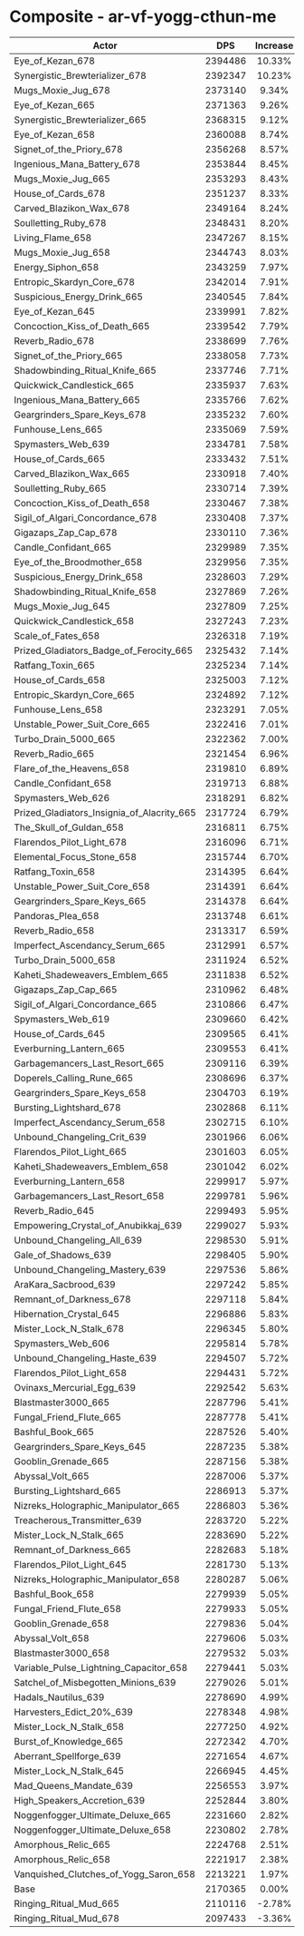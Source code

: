 # Composite - ar-vf-yogg-cthun-me
| Actor | DPS | Increase |
|---|:---:|:---:|
|Eye_of_Kezan_678|2394486|10.33%|
|Synergistic_Brewterializer_678|2392347|10.23%|
|Mugs_Moxie_Jug_678|2373140|9.34%|
|Eye_of_Kezan_665|2371363|9.26%|
|Synergistic_Brewterializer_665|2368315|9.12%|
|Eye_of_Kezan_658|2360088|8.74%|
|Signet_of_the_Priory_678|2356268|8.57%|
|Ingenious_Mana_Battery_678|2353844|8.45%|
|Mugs_Moxie_Jug_665|2353293|8.43%|
|House_of_Cards_678|2351237|8.33%|
|Carved_Blazikon_Wax_678|2349164|8.24%|
|Soulletting_Ruby_678|2348431|8.20%|
|Living_Flame_658|2347267|8.15%|
|Mugs_Moxie_Jug_658|2344743|8.03%|
|Energy_Siphon_658|2343259|7.97%|
|Entropic_Skardyn_Core_678|2342014|7.91%|
|Suspicious_Energy_Drink_665|2340545|7.84%|
|Eye_of_Kezan_645|2339991|7.82%|
|Concoction_Kiss_of_Death_665|2339542|7.79%|
|Reverb_Radio_678|2338699|7.76%|
|Signet_of_the_Priory_665|2338058|7.73%|
|Shadowbinding_Ritual_Knife_665|2337746|7.71%|
|Quickwick_Candlestick_665|2335937|7.63%|
|Ingenious_Mana_Battery_665|2335766|7.62%|
|Geargrinders_Spare_Keys_678|2335232|7.60%|
|Funhouse_Lens_665|2335069|7.59%|
|Spymasters_Web_639|2334781|7.58%|
|House_of_Cards_665|2333432|7.51%|
|Carved_Blazikon_Wax_665|2330918|7.40%|
|Soulletting_Ruby_665|2330714|7.39%|
|Concoction_Kiss_of_Death_658|2330467|7.38%|
|Sigil_of_Algari_Concordance_678|2330408|7.37%|
|Gigazaps_Zap_Cap_678|2330110|7.36%|
|Candle_Confidant_665|2329989|7.35%|
|Eye_of_the_Broodmother_658|2329956|7.35%|
|Suspicious_Energy_Drink_658|2328603|7.29%|
|Shadowbinding_Ritual_Knife_658|2327869|7.26%|
|Mugs_Moxie_Jug_645|2327809|7.25%|
|Quickwick_Candlestick_658|2327243|7.23%|
|Scale_of_Fates_658|2326318|7.19%|
|Prized_Gladiators_Badge_of_Ferocity_665|2325432|7.14%|
|Ratfang_Toxin_665|2325234|7.14%|
|House_of_Cards_658|2325003|7.12%|
|Entropic_Skardyn_Core_665|2324892|7.12%|
|Funhouse_Lens_658|2323291|7.05%|
|Unstable_Power_Suit_Core_665|2322416|7.01%|
|Turbo_Drain_5000_665|2322362|7.00%|
|Reverb_Radio_665|2321454|6.96%|
|Flare_of_the_Heavens_658|2319810|6.89%|
|Candle_Confidant_658|2319713|6.88%|
|Spymasters_Web_626|2318291|6.82%|
|Prized_Gladiators_Insignia_of_Alacrity_665|2317724|6.79%|
|The_Skull_of_Guldan_658|2316811|6.75%|
|Flarendos_Pilot_Light_678|2316096|6.71%|
|Elemental_Focus_Stone_658|2315744|6.70%|
|Ratfang_Toxin_658|2314395|6.64%|
|Unstable_Power_Suit_Core_658|2314391|6.64%|
|Geargrinders_Spare_Keys_665|2314378|6.64%|
|Pandoras_Plea_658|2313748|6.61%|
|Reverb_Radio_658|2313317|6.59%|
|Imperfect_Ascendancy_Serum_665|2312991|6.57%|
|Turbo_Drain_5000_658|2311924|6.52%|
|Kaheti_Shadeweavers_Emblem_665|2311838|6.52%|
|Gigazaps_Zap_Cap_665|2310962|6.48%|
|Sigil_of_Algari_Concordance_665|2310866|6.47%|
|Spymasters_Web_619|2309660|6.42%|
|House_of_Cards_645|2309565|6.41%|
|Everburning_Lantern_665|2309553|6.41%|
|Garbagemancers_Last_Resort_665|2309116|6.39%|
|Doperels_Calling_Rune_665|2308696|6.37%|
|Geargrinders_Spare_Keys_658|2304703|6.19%|
|Bursting_Lightshard_678|2302868|6.11%|
|Imperfect_Ascendancy_Serum_658|2302715|6.10%|
|Unbound_Changeling_Crit_639|2301966|6.06%|
|Flarendos_Pilot_Light_665|2301603|6.05%|
|Kaheti_Shadeweavers_Emblem_658|2301042|6.02%|
|Everburning_Lantern_658|2299917|5.97%|
|Garbagemancers_Last_Resort_658|2299781|5.96%|
|Reverb_Radio_645|2299493|5.95%|
|Empowering_Crystal_of_Anubikkaj_639|2299027|5.93%|
|Unbound_Changeling_All_639|2298530|5.91%|
|Gale_of_Shadows_639|2298405|5.90%|
|Unbound_Changeling_Mastery_639|2297536|5.86%|
|AraKara_Sacbrood_639|2297242|5.85%|
|Remnant_of_Darkness_678|2297118|5.84%|
|Hibernation_Crystal_645|2296886|5.83%|
|Mister_Lock_N_Stalk_678|2296345|5.80%|
|Spymasters_Web_606|2295814|5.78%|
|Unbound_Changeling_Haste_639|2294507|5.72%|
|Flarendos_Pilot_Light_658|2294431|5.72%|
|Ovinaxs_Mercurial_Egg_639|2292542|5.63%|
|Blastmaster3000_665|2287796|5.41%|
|Fungal_Friend_Flute_665|2287778|5.41%|
|Bashful_Book_665|2287526|5.40%|
|Geargrinders_Spare_Keys_645|2287235|5.38%|
|Gooblin_Grenade_665|2287156|5.38%|
|Abyssal_Volt_665|2287006|5.37%|
|Bursting_Lightshard_665|2286913|5.37%|
|Nizreks_Holographic_Manipulator_665|2286803|5.36%|
|Treacherous_Transmitter_639|2283720|5.22%|
|Mister_Lock_N_Stalk_665|2283690|5.22%|
|Remnant_of_Darkness_665|2282683|5.18%|
|Flarendos_Pilot_Light_645|2281730|5.13%|
|Nizreks_Holographic_Manipulator_658|2280287|5.06%|
|Bashful_Book_658|2279939|5.05%|
|Fungal_Friend_Flute_658|2279933|5.05%|
|Gooblin_Grenade_658|2279836|5.04%|
|Abyssal_Volt_658|2279606|5.03%|
|Blastmaster3000_658|2279532|5.03%|
|Variable_Pulse_Lightning_Capacitor_658|2279441|5.03%|
|Satchel_of_Misbegotten_Minions_639|2279026|5.01%|
|Hadals_Nautilus_639|2278690|4.99%|
|Harvesters_Edict_20%_639|2278348|4.98%|
|Mister_Lock_N_Stalk_658|2277250|4.92%|
|Burst_of_Knowledge_665|2272342|4.70%|
|Aberrant_Spellforge_639|2271654|4.67%|
|Mister_Lock_N_Stalk_645|2266945|4.45%|
|Mad_Queens_Mandate_639|2256553|3.97%|
|High_Speakers_Accretion_639|2252844|3.80%|
|Noggenfogger_Ultimate_Deluxe_665|2231660|2.82%|
|Noggenfogger_Ultimate_Deluxe_658|2230802|2.78%|
|Amorphous_Relic_665|2224768|2.51%|
|Amorphous_Relic_658|2221917|2.38%|
|Vanquished_Clutches_of_Yogg_Saron_658|2213221|1.97%|
|Base|2170365|0.00%|
|Ringing_Ritual_Mud_665|2110116|-2.78%|
|Ringing_Ritual_Mud_678|2097433|-3.36%|
